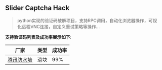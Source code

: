 ## Slider Captcha Hack

> python实现的验证码破解项目，支持RPC调用，自动化浏览器操作，可视化远程VNC连接，自定义重试策略等操作...

**支持验证码列表及成功率展示如下:**

|厂家|类型|成功率|
|----|----|----|
|[腾讯防水墙](https://007.qq.com)|滑块|99%|
